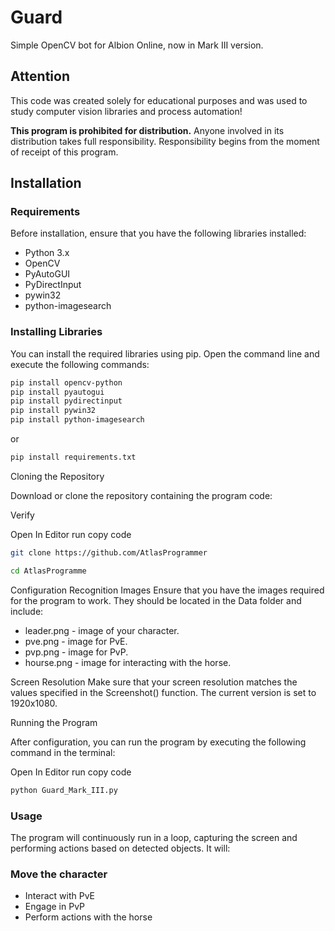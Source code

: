 # Guard

Simple OpenCV bot for Albion Online, now in Mark III version.

## Attention

This code was created solely for educational purposes and was used to study computer vision libraries and process automation!

**This program is prohibited for distribution.** Anyone involved in its distribution takes full responsibility. Responsibility begins from the moment of receipt of this program.

## Installation

### Requirements

Before installation, ensure that you have the following libraries installed:

- Python 3.x
- OpenCV
- PyAutoGUI
- PyDirectInput
- pywin32
- python-imagesearch

### Installing Libraries

You can install the required libraries using pip. Open the command line and execute the following commands:

```bash
pip install opencv-python
pip install pyautogui
pip install pydirectinput
pip install pywin32
pip install python-imagesearch
```

or

```bash
pip install requirements.txt
```
Cloning the Repository


Download or clone the repository containing the program code:

Verify

Open In Editor run copy code
```bash
git clone https://github.com/AtlasProgrammer
```
```bash
cd AtlasProgramme
```
Configuration
Recognition Images
Ensure that you have the images required for the program to work. They should be located in the Data folder and include:

- leader.png - image of your character.
- pve.png - image for PvE.
- pvp.png - image for PvP.
- hourse.png - image for interacting with the horse.

Screen Resolution
Make sure that your screen resolution matches the values specified in the Screenshot() function. The current version is set to 1920x1080.

Running the Program

After configuration, you can run the program by executing the following command in the terminal:

Open In Editor run copy code

```bash
python Guard_Mark_III.py
```
### Usage
The program will continuously run in a loop, capturing the screen and performing actions based on detected objects. It will:

### Move the character
- Interact with PvE
- Engage in PvP
- Perform actions with the horse

